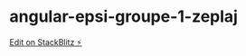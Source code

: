 # angular-epsi-groupe-1-zeplaj

[Edit on StackBlitz ⚡️](https://stackblitz.com/edit/angular-epsi-groupe-1-zeplaj)